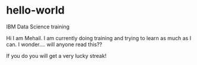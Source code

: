 # hello-world
IBM Data Science training 

Hi I am Mehail. 
I am currently doing training and trying to learn as much as I can.
I wonder.... will anyone read this??





If you do you will get a very lucky streak!  
